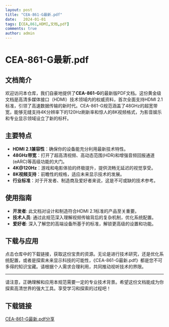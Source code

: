 ```yaml
---
layout: post
title: "CEA-861-G最新.pdf"
date:   2024-01-01
tags: [CEA,861,HDMI,文档,pdf]
comments: true
author: admin
---
```

# CEA-861-G最新.pdf

## 文档简介

欢迎访问本仓库，我们自豪地提供了**CEA-861-G**的最新版PDF文档。这份黄金级文档是高清多媒体接口（HDMI）技术领域内的权威资料，首次全面支持HDMI 2.1标准，引领了高速数据传输的新时代。CEA-861-G规范涵盖了48GHz的超宽带宽，能够无缝支持4K分辨率下的120Hz刷新率和惊人的8K视频格式，为影音娱乐和专业显示领域设立了新的标杆。

## 主要特点

- **HDMI 2.1兼容性**：确保你的设备能充分利用最新技术特性。
- **48GHz带宽**：打开了超高清视频、高动态范围(HDR)和增强音频回报通道(eARC)等高级功能的大门。
- **4K@120Hz**：游戏和电影体验的终极提升，提供流畅无延迟的视觉享受。
- **8K视频支持**：前瞻性的规格，适应未来显示技术的发展。
- **行业标准**：对于开发者、制造商及爱好者来说，这是不可或缺的技术参考。

## 使用指南

- **开发者**: 此文档对设计和制造符合HDMI 2.1标准的产品至关重要。
- **技术人员**: 通过此规范深入理解视频传输背后的复杂机制，优化系统配置。
- **爱好者**: 深入了解您的高端设备所基于的标准，解锁更高级的设置和功能。

## 下载与应用

点击仓库中的下载链接，获取这份宝贵的资源。无论是进行技术研究，还是优化系统配置，或者是探索未来显示科技的可能性，《CEA-861-G最新.pdf》都是您不可多得的知识宝藏。请根据个人需求合理利用，共同推动视听技术的界限。

---

请注意，正确理解和应用本规范需要一定的专业技术背景。希望这份文档能成为你探索高清世界的强大工具。享受学习和探索的过程吧！

## 下载链接

[CEA-861-G最新.pdf分享](https://pan.quark.cn/s/1638b2c57430)
